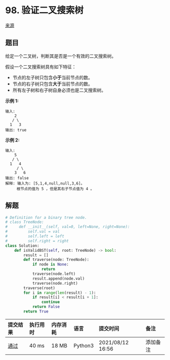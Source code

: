 # 98. 验证二叉搜索树

[来源](https://leetcode-cn.com/problems/validate-binary-search-tree/)

## 题目

给定一个二叉树，判断其是否是一个有效的二叉搜索树。

假设一个二叉搜索树具有如下特征：

- 节点的左子树只包含**小于**当前节点的数。
- 节点的右子树只包含**大于**当前节点的数。
- 所有左子树和右子树自身必须也是二叉搜索树。

**示例 1:**

```
输入:
    2
   / \
  1   3
输出: true
```

**示例 2:**

```
输入:
    5
   / \
  1   4
     / \
    3   6
输出: false
解释: 输入为: [5,1,4,null,null,3,6]。
     根节点的值为 5 ，但是其右子节点值为 4 。
```

## 解题

```python
# Definition for a binary tree node.
# class TreeNode:
#     def __init__(self, val=0, left=None, right=None):
#         self.val = val
#         self.left = left
#         self.right = right
class Solution:
    def isValidBST(self, root: TreeNode) -> bool:
        result = []
        def traverse(node: TreeNode):
            if node is None:
                return
            traverse(node.left)
            result.append(node.val)
            traverse(node.right)
        traverse(root)
        for i in range(len(result) - 1):
            if result[i] < result[i + 1]:
                continue
            return False
        return True
```

| 提交结果                                                     | 执行用时 | 内存消耗 | 语言    | 提交时间         | 备注     |
| :----------------------------------------------------------- | :------- | :------- | :------ | :--------------- | :------- |
| [通过](https://leetcode-cn.com/submissions/detail/206173919/) | 40 ms    | 18 MB    | Python3 | 2021/08/12 16:56 | 添加备注 |